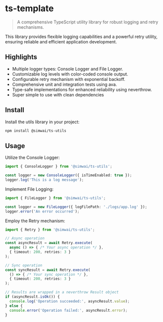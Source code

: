 # ts-template

> A comprehensive TypeScript utility library for robust logging and retry mechanisms.

This library provides flexible logging capabilities and a powerful retry utility, ensuring reliable and efficient application development.

## Highlights

- Multiple logger types: Console Logger and File Logger.
- Customizable log levels with color-coded console output.
- Configurable retry mechanism with exponential backoff.
- Comprehensive unit and integration tests using ava.
- Type-safe implementations for enhanced reliability using neverthrow.
- Super simple to use with clean dependencies

## Install

Install the utils library in your project:

```sh
npm install @simwai/ts-utils
```

## Usage

Utilize the Console Logger:

```ts
import { ConsoleLogger } from '@simwai/ts-utils';

const logger = new ConsoleLogger({ isTimeEnabled: true });
logger.log('This is a log message');
```

Implement File Logging:

```ts
import { FileLogger } from '@simwai/ts-utils';

const logger = new FileLogger({ logFilePath: './logs/app.log' });
logger.error('An error occurred');
```

Employ the Retry mechanism:

```ts
import { Retry } from '@simwai/ts-utils';

// Async operation
const asyncResult = await Retry.execute(
  async () => { /* Your async operation */ },
  { timeout: 200, retries: 3 }
);

// Sync operation
const syncResult = await Retry.execute(
  () => { /* Your sync operation */ },
  { timeout: 200, retries: 3 }
);

// Results are wrapped in a neverthrow Result object
if (asyncResult.isOk()) {
  console.log('Operation succeeded:', asyncResult.value);
} else {
  console.error('Operation failed:', asyncResult.error);
}
```
